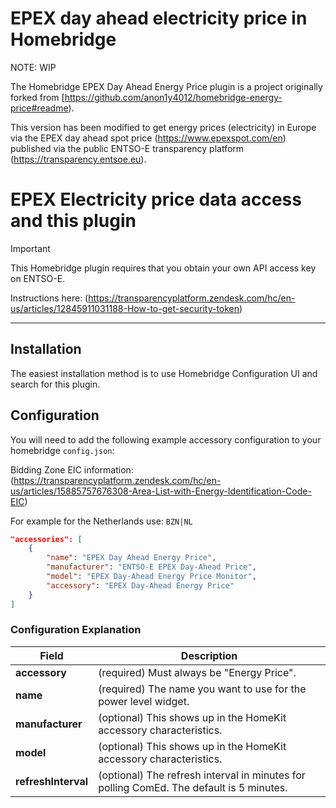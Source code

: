 # EPEX day ahead electricity price in Homebridge

NOTE: WIP

The Homebridge EPEX Day Ahead Energy Price plugin is a project originally forked from [https://github.com/anon1y4012/homebridge-energy-price#readme). 

This version has been modified to get energy prices (electricity) in Europe via the EPEX day ahead spot price (https://www.epexspot.com/en) published via the public ENTSO-E transparency platform (https://transparency.entsoe.eu).

# EPEX Electricity price data access and this plugin

> [!IMPORTANT]
> This Homebridge plugin requires that you obtain your own API access key on ENTSO-E.
>
>Instructions here: (https://transparencyplatform.zendesk.com/hc/en-us/articles/12845911031188-How-to-get-security-token)


---

## Installation

The easiest installation method is to use Homebridge Configuration UI and search for this plugin.

## Configuration

You will need to add the following example accessory configuration to your homebridge `config.json`:

Bidding Zone EIC information: (https://transparencyplatform.zendesk.com/hc/en-us/articles/15885757676308-Area-List-with-Energy-Identification-Code-EIC)

For example for the Netherlands use: `BZN|NL`

```json
"accessories": [
    {
        "name": "EPEX Day Ahead Energy Price",
        "manufacturer": "ENTSO-E EPEX Day-Ahead Price",
        "model": "EPEX Day-Ahead Energy Price Monitor",
        "accessory": "EPEX Day-Ahead Energy Price"
    }
]
```

### Configuration Explanation

Field | Description
----- | -----------
**accessory** | (required) Must always be "Energy Price".
**name** | (required) The name you want to use for the power level widget.
**manufacturer** | (optional) This shows up in the HomeKit accessory characteristics.
**model** | (optional) This shows up in the HomeKit accessory characteristics.
**refreshInterval** | (optional) The refresh interval in minutes for polling ComEd. The default is 5 minutes.
